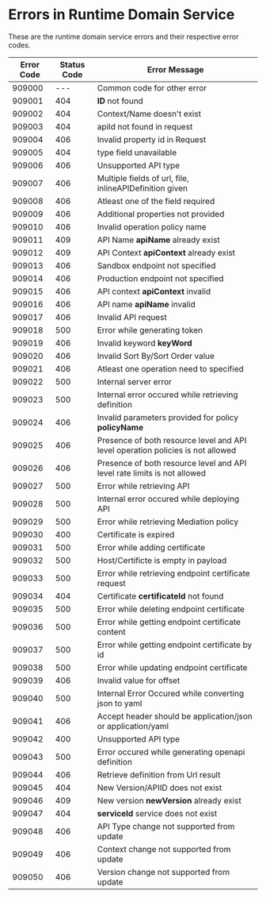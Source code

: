 # Errors in Runtime Domain Service

These are the runtime domain service errors and their respective error codes.

| Error Code | Status Code | Error Message |
|---|---|---|
| 909000  | --- | Common code for other error |
| 909001  | 404 | **ID** not found |
| 909002  | 404 | Context/Name doesn't exist |
| 909003  | 404 | apiId not found in request |
| 909004  | 406 | Invalid property id in Request |
| 909005  | 404 | type field unavailable |
| 909006  | 406 | Unsupported API type |
| 909007  | 406 | Multiple fields of url, file, inlineAPIDefinition given |
| 909008  | 406 | Atleast one of the field required |
| 909009  | 406 | Additional properties not provided |
| 909010  | 406 | Invalid operation policy name |
| 909011  | 409 | API Name **apiName** already exist |
| 909012  | 409 | API Context **apiContext** already exist |
| 909013  | 406 | Sandbox endpoint not specified |
| 909014  | 406 | Production endpoint not specified |
| 909015  | 406 | API context **apiContext** invalid |
| 909016  | 406 | API name **apiName** invalid |
| 909017  | 406 | Invalid API request |
| 909018  | 500 | Error while generating token |
| 909019  | 406 | Invalid keyword **keyWord** |
| 909020  | 406 | Invalid Sort By/Sort Order value |
| 909021  | 406 | Atleast one operation need to specified |
| 909022  | 500 | Internal server error |
| 909023  | 500 | Internal error occured while retrieving definition |
| 909024  | 406 | Invalid parameters provided for policy **policyName** |
| 909025  | 406 | Presence of both resource level and API level operation policies is not allowed |
| 909026  | 406 | Presence of both resource level and API level rate limits is not allowed |
| 909027  | 500 | Error while retrieving API |
| 909028  | 500 | Internal error occured while deploying API |
| 909029  | 500 | Error while retrieving Mediation policy |
| 909030  | 400 | Certificate is expired |
| 909031  | 500 | Error while adding certificate |
| 909032  | 500 | Host/Certificte is empty in payload |
| 909033  | 500 | Error while retrieving endpoint certificate request |
| 909034  | 404 | Certificate **certificateId** not found |
| 909035  | 500 | Error while deleting endpoint certificate |
| 909036  | 500 | Error while getting endpoint certificate content |
| 909037  | 500 | Error while getting endpoint certificate by id |
| 909038  | 500 | Error while updating endpoint certificate |
| 909039  | 406 | Invalid value for offset |
| 909040  | 500 | Internal Error Occured while converting json to yaml |
| 909041  | 406 | Accept header should be application/json or application/yaml |
| 909042  | 400 | Unsupported API type |
| 909043  | 500 | Error occured while generating openapi definition |
| 909044  | 406 | Retrieve definition from Url result |
| 909045  | 404 | New Version/APIID does not exist |
| 909046  | 409 | New version **newVersion** already exist |
| 909047  | 404 | **serviceId** service does not exist |
| 909048  | 406 | API Type change not supported from update |
| 909049  | 406 | Context change not supported from update |
| 909050  | 406 | Version change not supported from update |
